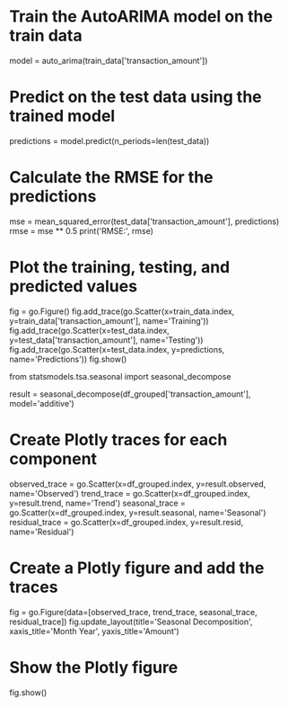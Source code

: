 # Train the AutoARIMA model on the train data
model = auto_arima(train_data['transaction_amount'])

# Predict on the test data using the trained model
predictions = model.predict(n_periods=len(test_data))

# Calculate the RMSE for the predictions
mse = mean_squared_error(test_data['transaction_amount'], predictions)
rmse = mse ** 0.5
print('RMSE:', rmse)

# Plot the training, testing, and predicted values
fig = go.Figure()
fig.add_trace(go.Scatter(x=train_data.index, y=train_data['transaction_amount'], name='Training'))
fig.add_trace(go.Scatter(x=test_data.index, y=test_data['transaction_amount'], name='Testing'))
fig.add_trace(go.Scatter(x=test_data.index, y=predictions, name='Predictions'))
fig.show()
    
    
from statsmodels.tsa.seasonal import seasonal_decompose

result = seasonal_decompose(df_grouped['transaction_amount'], model='additive')

# Create Plotly traces for each component
observed_trace = go.Scatter(x=df_grouped.index, y=result.observed, name='Observed')
trend_trace = go.Scatter(x=df_grouped.index, y=result.trend, name='Trend')
seasonal_trace = go.Scatter(x=df_grouped.index, y=result.seasonal, name='Seasonal')
residual_trace = go.Scatter(x=df_grouped.index, y=result.resid, name='Residual')

# Create a Plotly figure and add the traces
fig = go.Figure(data=[observed_trace, trend_trace, seasonal_trace, residual_trace])
fig.update_layout(title='Seasonal Decomposition',
                  xaxis_title='Month Year', yaxis_title='Amount')

# Show the Plotly figure
fig.show()  


